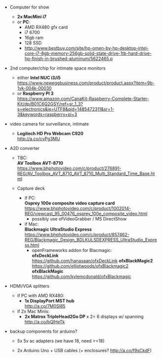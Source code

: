 - Computer for show
    
    - __2x MacMini i7__
    - or __PC__:
        - AMD RX480 gfx card
        - i7 6700
        - 16gb ram
        - 128 SSD
        - http://www.bestbuy.com/site/hp-omen-by-hp-desktop-intel-core-i7-8gb-memory-256gb-solid-state-drive-1tb-hard-drive-hp-finish-in-brushed-aluminum/5622465.p

- 2nd computer/chip for intimate space monitors

    - either __Intel NUC i3/i5__  
    https://www.neweggbusiness.com/product/product.aspx?item=9b-1vk-004k-00030
    - or __Raspberry PI 3__  
    https://www.amazon.com/CanaKit-Raspberry-Complete-Starter-Kit/dp/B01C6Q2GSY/ref=sr_1_3?s=electronics&ie=UTF8&qid=1485472311&sr=1-3&keywords=raspberry+pi+3

- video camera for surveillance, intimate

    - __Logitech HD Pro Webcam C920__  
    http://a.co/cvPg3MU    

- A2D converter

	- TBC:  
    __AV Toolbox AVT-8710__  
	https://www.bhphotovideo.com/c/product/276891-REG/AV_Toolbox_AVT_8710_AVT_8710_Multi_Standard_Time_Base.html

	- Capture deck

        - if PC:  
        __Osprey 100e composite video capture card__  
        https://www.bhphotovideo.com/c/product/1002014-REG/viewcast_95_00476_osprey_100e_composite_video.html
            - possibly use ofVideoGrabber / MS DirectShow
        - if Mac:  
        __Blackmagic UltraStudio Express__  
        https://www.bhphotovideo.com/c/product/857462-REG/Blackmagic_Design_BDLKULSDEXPRESS_UltraStudio_Express.html
	       - openFrameworks addon for Blacmagic:  
            __ofxDeckLink__  
            https://github.com/hanasaan/ofxDeckLink
            __ofxBlackMagic2__  
            https://github.com/elliotwoods/ofxBlackmagic2
            __ofxBlackMagic__  
            https://github.com/kylemcdonald/ofxBlackmagic

- HDMI/VGA splitters

    - if PC with AMD RX480:
        - __1x DisplayPort MST hub__  
        http://a.co/7M0Sl85
    - if 2x Mac Minis:
        - __2x Matrox TripleHead2Go DP__ x 2= 6 displays w/ spanning  
        http://a.co/bQlHeTk

- backup components for arduino?

    - 5x 5v ac adapters (we have 18, need >=18)

    - 2x Arduino Uno + USB cables (+ enclosures? http://a.co/f9sCkdF)
